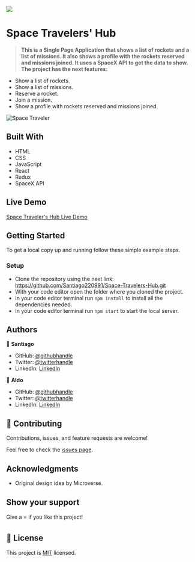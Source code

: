 ![](https://img.shields.io/badge/Microverse-blueviolet)

# Space Travelers' Hub

> **This is a Single Page Application that shows a list of rockets and a list of missions. It also shows a profile with the rockets reserved and missions joined. It uses a SpaceX API to get the data to show. The project has the next features:**

- Show a list of rockets.
- Show a list of missions.
- Reserve a rocket.
- Join a mission.
- Show a profile with rockets reserved and missions joined.

![Space Traveler](https://user-images.githubusercontent.com/98363075/173917650-95e5ece8-2515-4cb1-b021-55ad6c27278b.png)

## Built With

- HTML
- CSS
- JavaScript
- React
- Redux
- SpaceX API

## Live Demo

[Space Traveler's Hub Live Demo](https://santiago-space-travelers-hub.netlify.app/)

## Getting Started

To get a local copy up and running follow these simple example steps.


### Setup

- Clone the repository using the next link: https://github.com/Santiago220991/Space-Travelers-Hub.git
- With your code editor open the folder where you cloned the project.
- In your code editor terminal run `npm install` to install all the dependencies needed.
- In your code editor terminal run `npm start` to start the local server.


## Authors

👤 **Santiago**

- GitHub: [@githubhandle](https://github.com/Santiago220991) 
- Twitter: [@twitterhandle](https://twitter.com/SanCardenas10)
- LinkedIn: [LinkedIn](https://www.linkedin.com/in/alexandersantiagocardenas/)

👤 **Aldo**

- GitHub: [@githubhandle](https://github.com/acolombo1) 
- Twitter: [@twitterhandle](https://twitter.com/aldocolombo)
- LinkedIn: [LinkedIn](https://www.linkedin.com/in/aldo-colombo)


## 🤝 Contributing

Contributions, issues, and feature requests are welcome!

Feel free to check the [issues page](https://github.com/Santiago220991/Space-Travelers-Hub/issues).

## Acknowledgments

- Original design idea by Microverse.

## Show your support

Give a ⭐️ if you like this project!

## 📝 License

This project is [MIT](./MIT.md) licensed.
